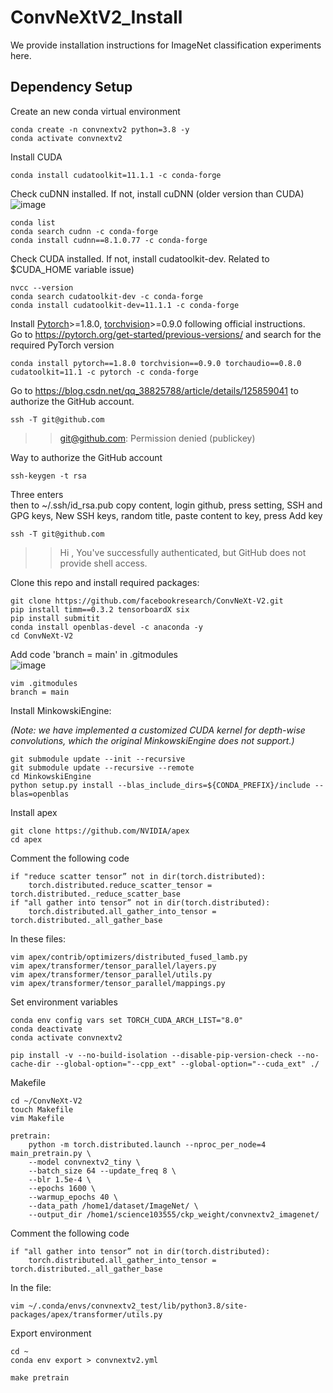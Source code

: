 # ConvNeXtV2_Install

We provide installation instructions for ImageNet classification experiments here.

## Dependency Setup
Create an new conda virtual environment
```
conda create -n convnextv2 python=3.8 -y
conda activate convnextv2
```

Install CUDA
```
conda install cudatoolkit=11.1.1 -c conda-forge
```
Check cuDNN installed. If not, install cuDNN (older version than CUDA) <br>
![image](https://github.com/noyaboy/ConvNeXtV2_Install/assets/99811508/2760601b-d92a-45f3-b1cd-341f84e685d2)
```
conda list
conda search cudnn -c conda-forge
conda install cudnn==8.1.0.77 -c conda-forge
```
Check CUDA installed. If not, install cudatoolkit-dev. Related to $CUDA_HOME variable issue)
```
nvcc --version
conda search cudatoolkit-dev -c conda-forge
conda install cudatoolkit-dev=11.1.1 -c conda-forge
```
Install [Pytorch](https://pytorch.org/)>=1.8.0, [torchvision](https://pytorch.org/vision/stable/index.html)>=0.9.0 following official instructions. <br>
Go to https://pytorch.org/get-started/previous-versions/ and search for the required PyTorch version
```
conda install pytorch==1.8.0 torchvision==0.9.0 torchaudio==0.8.0 cudatoolkit=11.1 -c pytorch -c conda-forge
```
Go to https://blog.csdn.net/qq_38825788/article/details/125859041 to authorize the GitHub account.
```
ssh -T git@github.com
```
>> git@github.com: Permission denied (publickey) <br>

Way to authorize the GitHub account
```
ssh-keygen -t rsa
```
Three enters <br>
then to ~/.ssh/id_rsa.pub copy content, login github, press setting, SSH and GPG keys, New SSH keys, random title, paste content to key, press Add key
```
ssh -T git@github.com
```
>> Hi <username>, You've successfully authenticated, but GitHub does not provide shell access.

Clone this repo and install required packages:
```
git clone https://github.com/facebookresearch/ConvNeXt-V2.git
pip install timm==0.3.2 tensorboardX six
pip install submitit
conda install openblas-devel -c anaconda -y
cd ConvNeXt-V2
```

Add code 'branch = main' in .gitmodules <br>
![image](https://github.com/noyaboy/ConvNeXtV2_Install/assets/99811508/eef9e743-be26-40aa-abcd-43d794bef0ad)
```
vim .gitmodules
branch = main
```
Install MinkowskiEngine:

*(Note: we have implemented a customized CUDA kernel for depth-wise convolutions, which the original MinkowskiEngine does not support.)*
```
git submodule update --init --recursive
git submodule update --recursive --remote
cd MinkowskiEngine
python setup.py install --blas_include_dirs=${CONDA_PREFIX}/include --blas=openblas
```

Install apex
```
git clone https://github.com/NVIDIA/apex
cd apex
```
Comment the following code
```
if "reduce scatter tensor” not in dir(torch.distributed):
    torch.distributed.reduce_scatter_tensor = torch.distributed._reduce_scatter_base
if "all gather into tensor” not in dir(torch.distributed):
    torch.distributed.all_gather_into_tensor = torch.distributed._all_gather_base
```
In these files:
```
vim apex/contrib/optimizers/distributed_fused_lamb.py
vim apex/transformer/tensor_parallel/layers.py
vim apex/transformer/tensor_parallel/utils.py
vim apex/transformer/tensor_parallel/mappings.py
```
Set environment variables
```
conda env config vars set TORCH_CUDA_ARCH_LIST="8.0"
conda deactivate
conda activate convnextv2
```
```
pip install -v --no-build-isolation --disable-pip-version-check --no-cache-dir --global-option="--cpp_ext" --global-option="--cuda_ext" ./
```
Makefile
```
cd ~/ConvNeXt-V2
touch Makefile
vim Makefile
```
```
pretrain:
	python -m torch.distributed.launch --nproc_per_node=4 main_pretrain.py \
	--model convnextv2_tiny \
	--batch_size 64 --update_freq 8 \
	--blr 1.5e-4 \
	--epochs 1600 \
	--warmup_epochs 40 \
	--data_path /home1/dataset/ImageNet/ \
	--output_dir /home1/science103555/ckp_weight/convnextv2_imagenet/
```
Comment the following code
```
if "all gather into tensor” not in dir(torch.distributed):
    torch.distributed.all_gather_into_tensor = torch.distributed._all_gather_base
```
In the file:
```
vim ~/.conda/envs/convnextv2_test/lib/python3.8/site-packages/apex/transformer/utils.py
```
Export environment
```
cd ~
conda env export > convnextv2.yml
```
```
make pretrain
```

